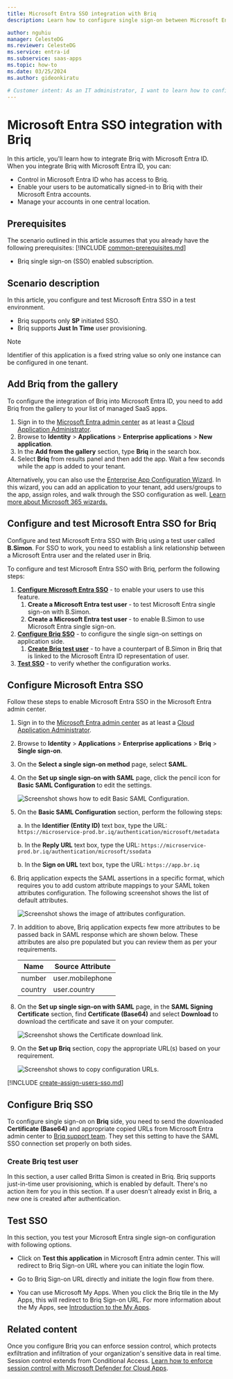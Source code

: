 ```yaml
---
title: Microsoft Entra SSO integration with Briq
description: Learn how to configure single sign-on between Microsoft Entra ID and Briq.

author: nguhiu
manager: CelesteDG
ms.reviewer: CelesteDG
ms.service: entra-id
ms.subservice: saas-apps
ms.topic: how-to
ms.date: 03/25/2024
ms.author: gideonkiratu

# Customer intent: As an IT administrator, I want to learn how to configure single sign-on between Microsoft Entra ID and Briq so that I can control who has access to Briq, enable automatic sign-in with Microsoft Entra accounts, and manage my accounts in one central location.
---
```


# Microsoft Entra SSO integration with Briq

In this article,  you'll learn how to integrate Briq with Microsoft Entra ID. When you integrate Briq with Microsoft Entra ID, you can:

* Control in Microsoft Entra ID who has access to Briq.
* Enable your users to be automatically signed-in to Briq with their Microsoft Entra accounts.
* Manage your accounts in one central location.

## Prerequisites
The scenario outlined in this article assumes that you already have the following prerequisites:
[!INCLUDE [common-prerequisites.md](~/identity/saas-apps/includes/common-prerequisites.md)]
* Briq single sign-on (SSO) enabled subscription.

## Scenario description

In this article,  you configure and test Microsoft Entra SSO in a test environment.

* Briq supports only **SP** initiated SSO.
* Briq supports **Just In Time** user provisioning.

> [!NOTE]
> Identifier of this application is a fixed string value so only one instance can be configured in one tenant.

## Add Briq from the gallery

To configure the integration of Briq into Microsoft Entra ID, you need to add Briq from the gallery to your list of managed SaaS apps.

1. Sign in to the [Microsoft Entra admin center](https://entra.microsoft.com) as at least a [Cloud Application Administrator](~/identity/role-based-access-control/permissions-reference.md#cloud-application-administrator).
1. Browse to **Identity** > **Applications** > **Enterprise applications** > **New application**.
1. In the **Add from the gallery** section, type **Briq** in the search box.
1. Select **Briq** from results panel and then add the app. Wait a few seconds while the app is added to your tenant.

Alternatively, you can also use the [Enterprise App Configuration Wizard](https://portal.office.com/AdminPortal/home?Q=Docs#/azureadappintegration). In this wizard, you can add an application to your tenant, add users/groups to the app, assign roles, and walk through the SSO configuration as well. [Learn more about Microsoft 365 wizards.](/microsoft-365/admin/misc/azure-ad-setup-guides)

## Configure and test Microsoft Entra SSO for Briq

Configure and test Microsoft Entra SSO with Briq using a test user called **B.Simon**. For SSO to work, you need to establish a link relationship between a Microsoft Entra user and the related user in Briq.

To configure and test Microsoft Entra SSO with Briq, perform the following steps:

1. **[Configure Microsoft Entra SSO](#configure-microsoft-entra-sso)** - to enable your users to use this feature.
    1. **Create a Microsoft Entra test user** - to test Microsoft Entra single sign-on with B.Simon.
    1. **Create a Microsoft Entra test user** - to enable B.Simon to use Microsoft Entra single sign-on.
1. **[Configure Briq SSO](#configure-briq-sso)** - to configure the single sign-on settings on application side.
    1. **[Create Briq test user](#create-briq-test-user)** - to have a counterpart of B.Simon in Briq that is linked to the Microsoft Entra ID representation of user.
1. **[Test SSO](#test-sso)** - to verify whether the configuration works.

## Configure Microsoft Entra SSO

Follow these steps to enable Microsoft Entra SSO in the Microsoft Entra admin center.

1. Sign in to the [Microsoft Entra admin center](https://entra.microsoft.com) as at least a [Cloud Application Administrator](~/identity/role-based-access-control/permissions-reference.md#cloud-application-administrator).
1. Browse to **Identity** > **Applications** > **Enterprise applications** > **Briq** > **Single sign-on**.
1. On the **Select a single sign-on method** page, select **SAML**.
1. On the **Set up single sign-on with SAML** page, click the pencil icon for **Basic SAML Configuration** to edit the settings.

   ![Screenshot shows how to edit Basic SAML Configuration.](common/edit-urls.png "Basic Configuration")

1. On the **Basic SAML Configuration** section, perform the following steps:

    a. In the **Identifier (Entity ID)** text box, type the URL:
    `https://microservice-prod.br.iq/authentication/microsoft/metadata`

    b. In the **Reply URL** text box, type the URL:
    `https://microservice-prod.br.iq/authentication/microsoft/ssodata`

    b. In the **Sign on URL** text box, type the URL:
    `https://app.br.iq`

1. Briq application expects the SAML assertions in a specific format, which requires you to add custom attribute mappings to your SAML token attributes configuration. The following screenshot shows the list of default attributes.

	![Screenshot shows the image of attributes configuration.](common/default-attributes.png "Image")

1. In addition to above, Briq application expects few more attributes to be passed back in SAML response which are shown below. These attributes are also pre populated but you can review them as per your requirements.
	
	| Name |  Source Attribute|
	| ---- | ---------------- |
	| number | user.mobilephone |
	| country | user.country |

1. On the **Set up single sign-on with SAML** page, in the **SAML Signing Certificate** section, find **Certificate (Base64)** and select **Download** to download the certificate and save it on your computer.

	![Screenshot shows the Certificate download link.](common/certificatebase64.png "Certificate")

1. On the **Set up Briq** section, copy the appropriate URL(s) based on your requirement.

	![Screenshot shows to copy configuration URLs.](common/copy-configuration-urls.png "Metadata")

[!INCLUDE [create-assign-users-sso.md](~/identity/saas-apps/includes/create-assign-users-sso.md)]

## Configure Briq SSO

To configure single sign-on on **Briq** side, you need to send the downloaded **Certificate (Base64)** and appropriate copied URLs from Microsoft Entra admin center to [Briq support team](https://briq.com/). They set this setting to have the SAML SSO connection set properly on both sides.

### Create Briq test user

In this section, a user called Britta Simon is created in Briq. Briq supports just-in-time user provisioning, which is enabled by default. There's no action item for you in this section. If a user doesn't already exist in Briq, a new one is created after authentication.

## Test SSO 

In this section, you test your Microsoft Entra single sign-on configuration with following options.
 
* Click on **Test this application** in Microsoft Entra admin center. This will redirect to Briq Sign-on URL where you can initiate the login flow.
 
* Go to Briq Sign-on URL directly and initiate the login flow from there.
 
* You can use Microsoft My Apps. When you click the Briq tile in the My Apps, this will redirect to Briq Sign-on URL. For more information about the My Apps, see [Introduction to the My Apps](https://support.microsoft.com/account-billing/sign-in-and-start-apps-from-the-my-apps-portal-2f3b1bae-0e5a-4a86-a33e-876fbd2a4510).

## Related content

Once you configure Briq you can enforce session control, which protects exfiltration and infiltration of your organization's sensitive data in real time. Session control extends from Conditional Access. [Learn how to enforce session control with Microsoft Defender for Cloud Apps](/cloud-app-security/proxy-deployment-any-app).

